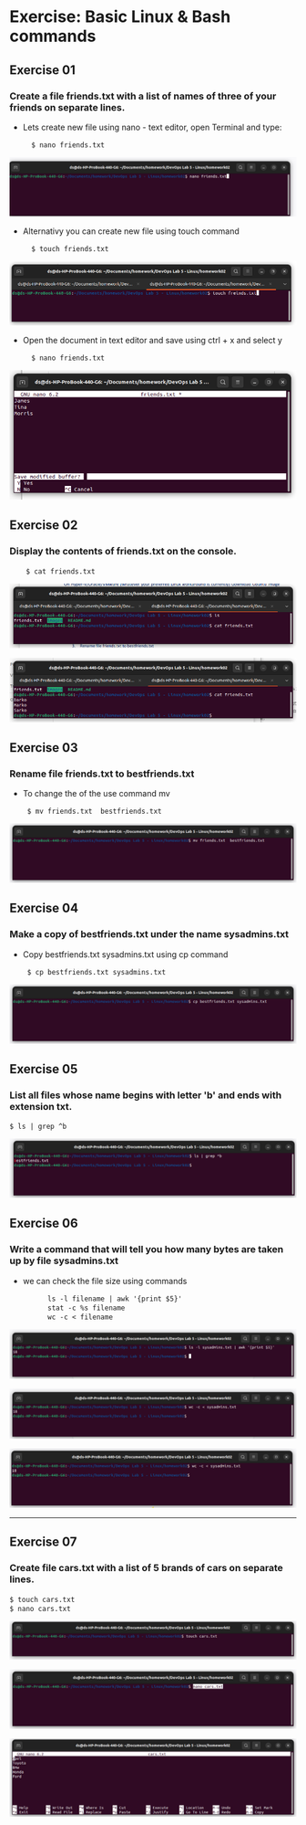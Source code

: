 
# Exercise: Basic Linux & Bash commands 

## Exercise 01

### Create a file friends.txt with a list of names of three of your friends on separate lines. 

* Lets create new file using nano - text editor, open Terminal and type:

        $ nano friends.txt
![Open terminal](images/1.png)

* Alternativy you can create new file using touch command

		$ touch friends.txt

![Open terminal](images/2.png)


* Open the document in text editor and save using ctrl + x and select y

		$ nano friends.txt

![Open friends.txt ](images/3.png)

## Exercise 02
### Display the contents of friends.txt on the console. 

		$ cat friends.txt

![Open friends.txt ](images/4.png)

![Open friends.txt ](images/5.png)


## Exercise 03 
### Rename file friends.txt to bestfriends.txt 

 * To change the of the use command mv
 
 	
        $ mv friends.txt  bestfriends.txt 

 
![Rename friends.txt  to bestfriends.txt ](images/6.png)

 

## Exercise 04 
### Make a copy of bestfriends.txt under the name sysadmins.txt

 * Copy bestfriends.txt sysadmins.txt using cp command
 
 	
        $ cp bestfriends.txt sysadmins.txt

 
![Rename friends.txt  to bestfriends.txt ](images/7.png)

## Exercise 05

### List all files whose name begins with letter 'b' and ends with extension txt. 

    $ ls | grep ^b


 ![](images/11.png)

## Exercise 06

###  Write a command that will tell you how many bytes are taken up by file sysadmins.txt 

* we can check the file size using commands 
 
 		    ls -l filename | awk '{print $5}'
            stat -c %s filename
            wc -c < filename



![Rename friends.txt  to bestfriends.txt ](images/9-2.png)

![Rename friends.txt  to bestfriends.txt ](images/9-3.png)

![Rename friends.txt  to bestfriends.txt ](images/9-1.png)



___


## Exercise 07
### Create file cars.txt with a list of 5 brands of cars on separate lines. 

    $ touch cars.txt
    $ nano cars.txt
    



![](images/10-1.png)

![](images/10-2.png)

![](images/10-3.png)

 
